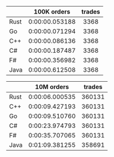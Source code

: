 ||100K orders|trades|
-|:-:|:-:|
|Rust|0:00:00.053188|3368|
|Go|0:00:00.071294|3368|
|C++|0:00:00.086136|3368|
|C#|0:00:00.187487|3368|
|F#|0:00:00.356982|3368|
|Java|0:00:00.612508|3368|


||10M orders|trades|
-|:-:|:-:|
|Rust|0:00:06.000535|360131|
|C++|0:00:09.427193|360131|
|Go|0:00:09.510760|360131|
|C#|0:00:23.974793|360131|
|F#|0:00:35.707065|360131|
|Java|0:01:09.381255|358691|


